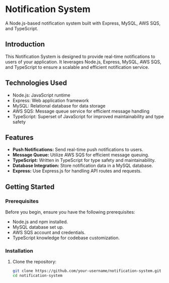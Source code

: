 # Notification System

A Node.js-based notification system built with Express, MySQL, AWS SQS, and TypeScript.

## Introduction

This Notification System is designed to provide real-time notifications to users of your application. It leverages Node.js, Express, MySQL, AWS SQS, and TypeScript to ensure a scalable and efficient notification service.

## Technologies Used

- Node.js: JavaScript runtime
- Express: Web application framework
- MySQL: Relational database for data storage
- AWS SQS: Message queue service for efficient message handling
- TypeScript: Superset of JavaScript for improved maintainability and type safety

## Features

- **Push Notifications:** Send real-time push notifications to users.
- **Message Queue:** Utilize AWS SQS for efficient message queuing.
- **TypeScript:** Written in TypeScript for type safety and maintainability.
- **Database Integration:** Store notification data in a MySQL database.
- **Express:** Use Express.js for handling API routes and requests.

## Getting Started

### Prerequisites

Before you begin, ensure you have the following prerequisites:

- Node.js and npm installed.
- MySQL database set up.
- AWS SQS account and credentials.
- TypeScript knowledge for codebase customization.

### Installation

1. Clone the repository:

   ```bash
   git clone https://github.com/your-username/notification-system.git
   cd notification-system
